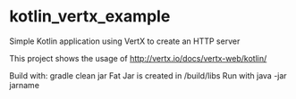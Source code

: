 # kotlin_vertx_example
Simple Kotlin application using VertX to create an HTTP server

This project shows the usage of http://vertx.io/docs/vertx-web/kotlin/


Build with: gradle clean jar
Fat Jar is created in /build/libs
Run with java -jar jarname

